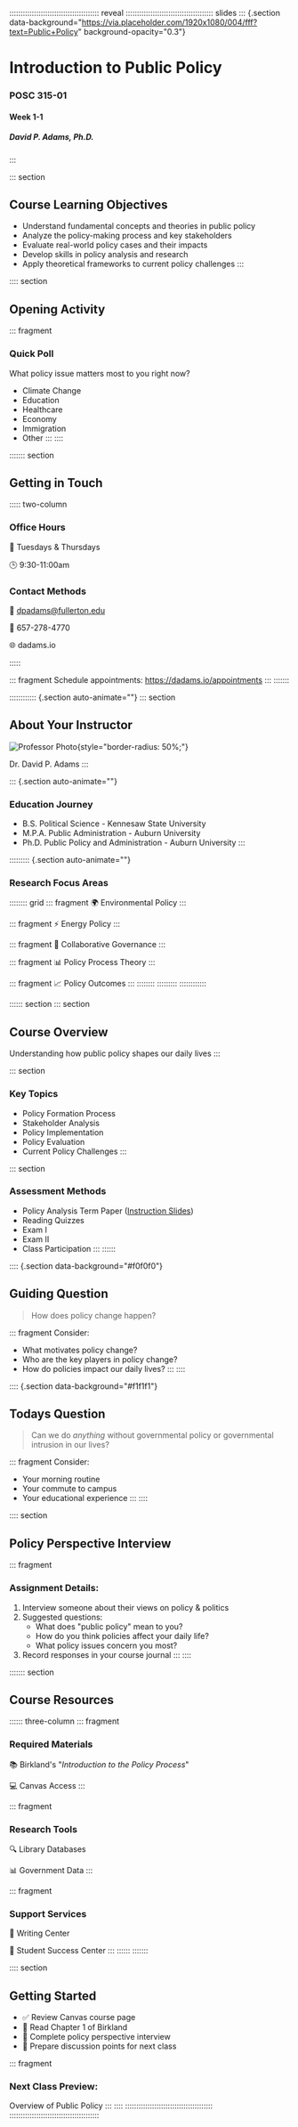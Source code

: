 :::::::::::::::::::::::::::::::::::::::: reveal
::::::::::::::::::::::::::::::::::::::: slides
::: {.section data-background="https://via.placeholder.com/1920x1080/004/fff?text=Public+Policy" background-opacity="0.3"}
# Introduction to Public Policy

### POSC 315-01

#### Week 1-1

##### David P. Adams, Ph.D.
:::

::: section
## Course Learning Objectives

-   Understand fundamental concepts and theories in public policy
-   Analyze the policy-making process and key stakeholders
-   Evaluate real-world policy cases and their impacts
-   Develop skills in policy analysis and research
-   Apply theoretical frameworks to current policy challenges
:::

:::: section
## Opening Activity

::: fragment
### Quick Poll

What policy issue matters most to you right now?

-   Climate Change
-   Education
-   Healthcare
-   Economy
-   Immigration
-   Other
:::
::::

::::::: section
## Getting in Touch

::::: two-column
<div>

### Office Hours

📅 Tuesdays & Thursdays

🕒 9:30-11:00am

</div>

<div>

### Contact Methods

📧 dpadams@fullerton.edu

📱 657-278-4770

🌐 dadams.io

</div>
:::::

::: fragment
Schedule appointments: <https://dadams.io/appointments>
:::
:::::::

:::::::::::: {.section auto-animate=""}
::: section
## About Your Instructor

![Professor
Photo](https://via.placeholder.com/150){style="border-radius: 50%;"}

Dr. David P. Adams
:::

::: {.section auto-animate=""}
### Education Journey

-   B.S. Political Science - Kennesaw State University
-   M.P.A. Public Administration - Auburn University
-   Ph.D. Public Policy and Administration - Auburn University
:::

::::::::: {.section auto-animate=""}
### Research Focus Areas

:::::::: grid
::: fragment
🌍 Environmental Policy
:::

::: fragment
⚡ Energy Policy
:::

::: fragment
🤝 Collaborative Governance
:::

::: fragment
📊 Policy Process Theory
:::

::: fragment
📈 Policy Outcomes
:::
::::::::
:::::::::
::::::::::::

:::::: section
::: section
## Course Overview

Understanding how public policy shapes our daily lives
:::

::: section
### Key Topics

-   Policy Formation Process
-   Stakeholder Analysis
-   Policy Implementation
-   Policy Evaluation
-   Current Policy Challenges
:::

::: section
### Assessment Methods

-   Policy Analysis Term Paper ([Instruction
    Slides](termpaperslides.pdf))
-   Reading Quizzes
-   Exam I
-   Exam II
-   Class Participation
:::
::::::

:::: {.section data-background="#f0f0f0"}
## Guiding Question

> How does policy change happen?

::: fragment
Consider:

-   What motivates policy change?
-   Who are the key players in policy change?
-   How do policies impact our daily lives?
:::
::::

:::: {.section data-background="#f1f1f1"}
## Todays Question

> Can we do *anything* without governmental policy or governmental
> intrusion in our lives?

::: fragment
Consider:

-   Your morning routine
-   Your commute to campus
-   Your educational experience
:::
::::

:::: section
## Policy Perspective Interview

::: fragment
### Assignment Details:

1.  Interview someone about their views on policy & politics
2.  Suggested questions:
    -   What does \"public policy\" mean to you?
    -   How do you think policies affect your daily life?
    -   What policy issues concern you most?
3.  Record responses in your course journal
:::
::::

::::::: section
## Course Resources

:::::: three-column
::: fragment
### Required Materials

📚 Birkland\'s \"*Introduction to the Policy Process*\"

💻 Canvas Access
:::

::: fragment
### Research Tools

🔍 Library Databases

📊 Government Data
:::

::: fragment
### Support Services

📝 Writing Center

🤝 Student Success Center
:::
::::::
:::::::

:::: section
## Getting Started

-   ✅ Review Canvas course page
-   📖 Read Chapter 1 of Birkland
-   🎤 Complete policy perspective interview
-   📝 Prepare discussion points for next class

::: fragment
### Next Class Preview:

Overview of Public Policy
:::
::::
:::::::::::::::::::::::::::::::::::::::
::::::::::::::::::::::::::::::::::::::::
